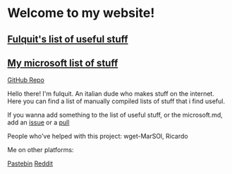 # Welcome to my website!

## [Fulquit's list of useful stuff](useful.md)

## [My microsoft list of stuff](microsoft.md)

[GitHub Repo](https://github.com/fulquit/fulquit.github.io)

Hello there! I'm fulquit. An italian dude who makes stuff on the internet. Here you can find a list of manually compiled lists of stuff that i find useful.

If you wanna add something to the list of useful stuff, or the microsoft.md, add an [issue](https://github.com/fulquit/fulquit.github.io/issues) or a [pull](https://github.com/fulquit/fulquit.github.io/pulls)

People who've helped with this project:
wget-MarSOl, Ricardo

Me on other platforms:

[Pastebin](https://pastebin.com/u/fulquit)  [Reddit](https://www.reddit.com/user/fulundelete) 
